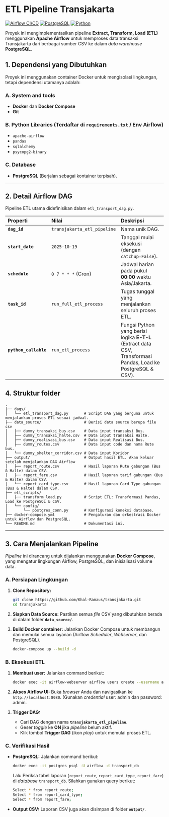 # ETL Pipeline Transjakarta

[![Airflow CI/CD](https://img.shields.io/badge/Airflow-2.x-orange.svg?style=flat-square)](https://airflow.apache.org/)
[![PostgreSQL](https://img.shields.io/badge/Database-PostgreSQL-blue.svg?style=flat-square)](https://www.postgresql.org/)
[![Python](https://img.shields.io/badge/Language-Python%203.8+-green.svg?style=flat-square)](https://www.python.org/)

Proyek ini mengimplementasikan pipeline **Extract, Transform, Load (ETL)** menggunakan **Apache Airflow** untuk memproses data transaksi Transjakarta dari berbagai sumber CSV ke dalam *data warehouse* **PostgreSQL**.


## 1. Dependensi yang Dibutuhkan

Proyek ini menggunakan container Docker untuk mengisolasi lingkungan, tetapi dependensi utamanya adalah:

### A. System and tools
* **Docker** dan **Docker Compose**
* **Git**

### B. Python Libraries (Terdaftar di `requirements.txt` / Env Airflow)
* `apache-airflow`
* `pandas`
* `sqlalchemy`
* `psycopg2-binary`

### C. Database
* **PostgreSQL** (Berjalan sebagai kontainer terpisah).


<hr>

## 2. Detail Airflow DAG

Pipeline ETL utama didefinisikan dalam `etl_transport_dag.py`.

| Properti | Nilai | Deskripsi |
| :--- | :--- | :--- |
| **`dag_id`** | `transjakarta_etl_pipeline` | Nama unik DAG. |
| **`start_date`** | `2025-10-19` | Tanggal mulai eksekusi (dengan `catchup=False`). |
| **`schedule`** | `0 7 * * *` (Cron) | Jadwal harian pada pukul **00:00** waktu Asia/Jakarta. |
| **`task_id`** | `run_full_etl_process` | Tugas tunggal yang menjalankan seluruh proses ETL. |
| **`python_callable`**| `run_etl_process` | Fungsi Python yang berisi logika **E-T-L** (Extract data CSV, Transformasi Pandas, Load ke PostgreSQL & CSV). |

## 4. Struktur folder
```
.
├── dags/
│   └── etl_transport_dag.py       # Script DAG yang berguna untuk menjalankan proses ETL sesuai jadwal.
├── data_source/                   # Berisi data source berupa file csv
│   ├── dummy_transaksi_bus.csv    # Data input transaksi Bus.
│   ├── dummy_transaksi_halte.csv  # Data input transaksi Halte.
│   ├── dummy_realisasi_bus.csv    # Data input Realisasi Bus.    
│   ├── dummy_routes.csv           # Data input code dan nama Rute bus.
│   └── dummy_shelter_corridor.csv # Data input Koridor
├── output/                        # Output hasil ETL. Akan keluar setelah menjalankan DAG Airflow
│   ├── report_route.csv           # Hasil laporan Rute gabungan (Bus & Halte) dalam CSV.
│   ├── report_fare.csv            # Hasil laporan tarif gabungan (Bus & Halte) dalam CSV.
│   └── report_card_type.csv       # Hasil laporan Card Type gabungan (Bus & Halte) dalam CSV.
├── etl_scripts/
│   ├── transform_load.py          # Script ETL: Transformasi Pandas, Load ke PostgreSQL & CSV.
│   └── config/
│       └── postgres_conn.py       # Konfigurasi koneksi database.
├── docker-compose.yml             # Pengaturan dan orkestrasi Docker untuk Airflow dan PostgreSQL.
└── README.md                      # Dokumentasi ini.
```
<hr>


## 3. Cara Menjalankan Pipeline

*Pipeline* ini dirancang untuk dijalankan menggunakan **Docker Compose**, yang mengatur lingkungan Airflow, PostgreSQL, dan inisialisasi volume data.

### A. Persiapan Lingkungan

1.  **Clone Repository:**
    ```bash
    git clone https://github.com/Khal-Ramaus/transjakarta.git
    cd transjakarta
    ```

2.  **Siapkan Data Source:**
    Pastikan semua *file* CSV yang dibutuhkan berada di dalam folder **`data_source/`**.

3.  **Build Docker container:**
    Jalankan Docker Compose untuk membangun dan memulai semua layanan (Airflow *Scheduler*, *Webserver*, dan PostgreSQL).

    ```bash
    docker-compose up --build -d
    ```

### B. Eksekusi ETL

1.  **Membuat user:**
    Jalankan command berikut:
    ```bash
    docker exec -it airflow-webserver airflow users create --username admin --password admin --firstname Airflow --lastname Admin --role Admin --email admin@example.com
    ```

2.  **Akses Airflow UI:**
    Buka *browser* Anda dan navigasikan ke `http://localhost:8080`. (Gunakan *credential* user: admin dan password: admin.

3.  **Trigger DAG:**
    * Cari DAG dengan nama **`transjakarta_etl_pipeline`**.
    * Geser *toggle* ke **ON** jika *pipeline* belum aktif.
    * Klik tombol **Trigger DAG** (ikon *play*) untuk memulai proses ETL.

### C. Verifikasi Hasil

* **PostgreSQL:** 
    Jalankan command berikut:
    ```bash
    docker exec -it postgres psql -U airflow -d transport_db
    ```
    Lalu Periksa tabel laporan (`report_route`, `report_card_type`, `report_fare`) di *database* `transport_db`. Silahkan gunakan query berikut: 
    ```bash
    Select * from report_route;
    Select * from report_card_type;
    Select * from report_fare;
    ```
* **Output CSV:** Laporan CSV juga akan disimpan di folder **`output/`**.

